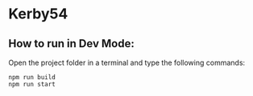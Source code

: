 # Kerby54
## How to run in Dev Mode:
Open the project folder in a terminal and type the following commands:
```
npm run build
npm run start
```
